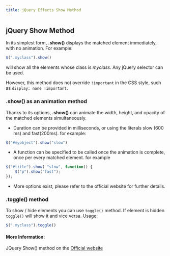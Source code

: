 ```yaml
---
title: jQuery Effects Show Method
---
```

## jQuery Show Method

In its simplest form, **.show()** displays the matched element immediately, with no animation. For example:
```javascript
$(".myclass").show()
```
will show all the elements whose class is *myclass*. Any jQuery selector can be used.

However, this method does not override `!important` in the CSS style, such as `display: none !important`. 

### .show() as an animation method

Thanks to its options, **.show()** can animate the width, height, and opacity of the matched elements simultaneously. 

* Duration can be provided in milliseconds, or using the literals slow (600 ms) and fast(200ms). for example:
```javascript
$("#myobject").show("slow")
```

* A function can be specified to be called once the animation is complete, once per every matched element. for example
```javascript
$("#title").show( "slow", function() {
    $("p").show("fast");
});
  ```
* More options exist, please refer to the official website for further details. 

### .toggle() method

To show / hide elements you can use ```toggle()``` method. If element is hidden ```toggle()``` will show it and vice versa.
Usage:
```javascript
$(".myclass").toggle()
```   

#### More Information:
<!-- Please add any articles you think might be helpful to read before writing the article -->
JQuery Show() method on the <a href='http://api.jquery.com/show/' target='_blank' rel='nofollow'>Official website</a> 

